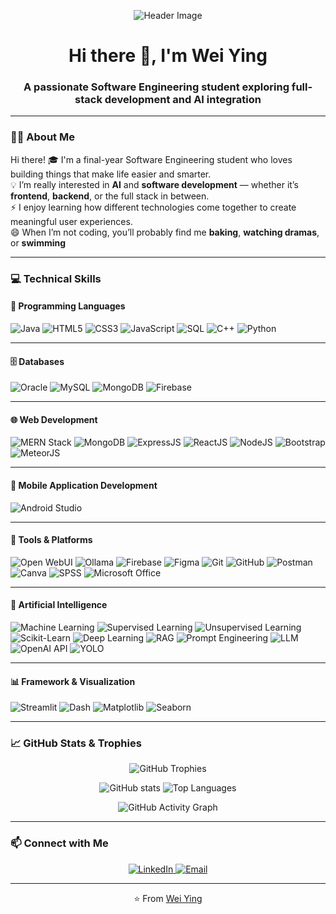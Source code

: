 <!-- PROFILE HEADER -->
<p align="center">
  <img src="https://github.com/khalby786/github-readme-profile-header-generator/raw/main/examples/example-header.png" alt="Header Image" />
</p>

<h1 align="center">Hi there 👋, I'm Wei Ying</h1>
<h3 align="center">A passionate Software Engineering student exploring full-stack development and AI integration</h3>

---

### 👩‍💻 About Me
Hi there!
🎓 I'm a final-year Software Engineering student who loves building things that make life easier and smarter.  
💡 I’m really interested in **AI** and **software development** — whether it’s **frontend**, **backend**, or the full stack in between.  
⚡ I enjoy learning how different technologies come together to create meaningful user experiences.  
😄 When I’m not coding, you’ll probably find me **baking**, **watching dramas**, or **swimming**


---

### 💻 Technical Skills

#### 🧠 Programming Languages
![Java](https://img.shields.io/badge/Java-ED8B00?style=for-the-badge&logo=openjdk&logoColor=white)
![HTML5](https://img.shields.io/badge/HTML5-E34F26?style=for-the-badge&logo=html5&logoColor=white)
![CSS3](https://img.shields.io/badge/CSS3-1572B6?style=for-the-badge&logo=css3&logoColor=white)
![JavaScript](https://img.shields.io/badge/JavaScript-F7DF1E?style=for-the-badge&logo=javascript&logoColor=black)
![SQL](https://img.shields.io/badge/SQL-003B57?style=for-the-badge&logo=postgresql&logoColor=white)
![C++](https://img.shields.io/badge/C++-00599C?style=for-the-badge&logo=cplusplus&logoColor=white)
![Python](https://img.shields.io/badge/Python-3776AB?style=for-the-badge&logo=python&logoColor=white)

---

#### 🗄️ Databases
![Oracle](https://img.shields.io/badge/Oracle-F80000?style=for-the-badge&logo=oracle&logoColor=white)
![MySQL](https://img.shields.io/badge/MySQL-4479A1?style=for-the-badge&logo=mysql&logoColor=white)
![MongoDB](https://img.shields.io/badge/MongoDB-4EA94B?style=for-the-badge&logo=mongodb&logoColor=white)
![Firebase](https://img.shields.io/badge/Firebase-FFCA28?style=for-the-badge&logo=firebase&logoColor=black)

---

#### 🌐 Web Development
![MERN Stack](https://img.shields.io/badge/MERN%20Stack-3C873A?style=for-the-badge&logo=react&logoColor=white)
![MongoDB](https://img.shields.io/badge/MongoDB-4EA94B?style=for-the-badge&logo=mongodb&logoColor=white)
![ExpressJS](https://img.shields.io/badge/Express.js-404D59?style=for-the-badge)
![ReactJS](https://img.shields.io/badge/ReactJS-61DAFB?style=for-the-badge&logo=react&logoColor=black)
![NodeJS](https://img.shields.io/badge/Node.js-43853D?style=for-the-badge&logo=node.js&logoColor=white)
![Bootstrap](https://img.shields.io/badge/Bootstrap-7952B3?style=for-the-badge&logo=bootstrap&logoColor=white)
![MeteorJS](https://img.shields.io/badge/MeteorJS-de4f4f?style=for-the-badge&logo=meteor&logoColor=white)

---

#### 📱 Mobile Application Development
![Android Studio](https://img.shields.io/badge/Android%20Studio-3DDC84?style=for-the-badge&logo=androidstudio&logoColor=white)

---

#### 🧰 Tools & Platforms
![Open WebUI](https://img.shields.io/badge/Open%20WebUI-0078D4?style=for-the-badge&logo=web&logoColor=white)
![Ollama](https://img.shields.io/badge/Ollama-000000?style=for-the-badge&logo=ollama&logoColor=white)
![Firebase](https://img.shields.io/badge/Firebase-FFCA28?style=for-the-badge&logo=firebase&logoColor=black)
![Figma](https://img.shields.io/badge/Figma-F24E1E?style=for-the-badge&logo=figma&logoColor=white)
![Git](https://img.shields.io/badge/Git-F05032?style=for-the-badge&logo=git&logoColor=white)
![GitHub](https://img.shields.io/badge/GitHub-181717?style=for-the-badge&logo=github)
![Postman](https://img.shields.io/badge/Postman-FF6C37?style=for-the-badge&logo=postman&logoColor=white)
![Canva](https://img.shields.io/badge/Canva-00C4CC?style=for-the-badge&logo=canva&logoColor=white)
![SPSS](https://img.shields.io/badge/SPSS-007ACC?style=for-the-badge)
![Microsoft Office](https://img.shields.io/badge/Microsoft%20Office-D83B01?style=for-the-badge&logo=microsoftoffice&logoColor=white)

---

#### 🤖 Artificial Intelligence
![Machine Learning](https://img.shields.io/badge/Machine%20Learning-102230?style=for-the-badge)
![Supervised Learning](https://img.shields.io/badge/Supervised%20Learning-00BFFF?style=for-the-badge)
![Unsupervised Learning](https://img.shields.io/badge/Unsupervised%20Learning-1E90FF?style=for-the-badge)
![Scikit-Learn](https://img.shields.io/badge/Scikit--learn-F7931E?style=for-the-badge&logo=scikitlearn&logoColor=white)
![Deep Learning](https://img.shields.io/badge/Deep%20Learning-FF6F00?style=for-the-badge)
![RAG](https://img.shields.io/badge/Retrieval--Augmented%20Generation%20(RAG)-4B0082?style=for-the-badge)
![Prompt Engineering](https://img.shields.io/badge/Prompt%20Engineering-FF69B4?style=for-the-badge)
![LLM](https://img.shields.io/badge/Large%20Language%20Models%20(LLM)-800080?style=for-the-badge)
![OpenAI API](https://img.shields.io/badge/OpenAI%20API-007ACC?style=for-the-badge)
![YOLO](https://img.shields.io/badge/YOLO-404D59?style=for-the-badge)

---

#### 📊 Framework & Visualization
![Streamlit](https://img.shields.io/badge/Streamlit-FF4B4B?style=for-the-badge&logo=streamlit&logoColor=white)
![Dash](https://img.shields.io/badge/Dash-008DE4?style=for-the-badge)
![Matplotlib](https://img.shields.io/badge/Matplotlib-11557C?style=for-the-badge)
![Seaborn](https://img.shields.io/badge/Seaborn-4C72B0?style=for-the-badge)

---

### 📈 GitHub Stats & Trophies

<p align="center">
  <img src="https://github-profile-trophy.vercel.app/?username=weiiiiying&theme=dracula&no-bg=true&no-frame=true&column=5&title=Repositories,Experience,Commits,Followers,PullRequest" alt="GitHub Trophies" />
</p>


<p align="center">
  <img src="https://github-readme-stats.vercel.app/api?username=weiiiiying&show_icons=true&theme=tokyonight" alt="GitHub stats" />
  <img src="https://github-readme-stats.vercel.app/api/top-langs/?username=weiiiiying&layout=compact&theme=tokyonight" alt="Top Languages" />
</p>

<p align="center">
  <img src="https://github-readme-activity-graph.vercel.app/graph?username=weiiiiying&theme=tokyo-night" alt="GitHub Activity Graph" />
</p>

---

### 📫 Connect with Me
<p align="center">
  <a href="https://www.linkedin.com/in/wei-ying-ooi-107ba3289/" target="_blank">
    <img src="https://img.shields.io/badge/LinkedIn-0A66C2?style=for-the-badge&logo=linkedin&logoColor=white" alt="LinkedIn"/>
  </a>
  <a href="mailto:ooiweiying6211@example.com">
    <img src="https://img.shields.io/badge/Email-D14836?style=for-the-badge&logo=gmail&logoColor=white" alt="Email"/>
  </a>
</p>

---

<p align="center">⭐️ From <a href="https://github.com/weiiiiying">Wei Ying</a></p>
